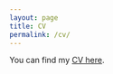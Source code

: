 ```yaml
---
layout: page
title: CV
permalink: /cv/
---
```


You can find my [CV here](/files/vpsantanna_CV.pdf).
